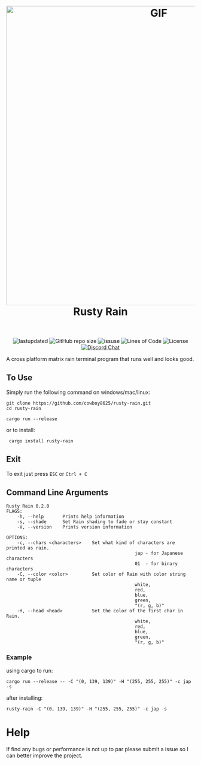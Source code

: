 <h1 align="center">
  <br>
  <img src="https://user-images.githubusercontent.com/43012445/105452071-411e4880-5c43-11eb-8ae2-4de61f310bf9.gif" alt="GIF" width="800">
  <br>
  Rusty Rain
  <br>
  <br>
</h1>

<p align="center">
  <a><img alt="lastupdated" src="https://img.shields.io/github/last-commit/cowboy8625/rusty-rain"></a>
  <a><img alt="GitHub repo size" src="https://img.shields.io/github/repo-size/cowboy8625/rusty-rain"></a>
  <a><img alt="issuse" src="https://img.shields.io/github/issues/cowboy8625/rusty-rain"></a>
  <a><img alt="Lines of Code" src="https://img.shields.io/tokei/lines/github/cowboy8625/rusty-rain"></a>
  <a><img alt="License" src="https://img.shields.io/badge/License-MIT-blue.svg"></a>
  <a href="https://discord.gg/KwnGX8P"><img alt="Discord Chat" src="https://img.shields.io/discord/509849754155614230"></a>
</p>

A cross platform matrix rain terminal program that runs well and looks good.

## To Use

Simply run the following command on windows/mac/linux:

```
git clone https://github.com/cowboy8625/rusty-rain.git
cd rusty-rain
```
```
cargo run --release
```

or to install:

```
 cargo install rusty-rain
```

## Exit

To exit just press `ESC` or `Ctrl + C`


## Command Line Arguments

```
Rusty Rain 0.2.0
FLAGS:
    -h, --help       Prints help information
    -s, --shade      Set Rain shading to fade or stay constant
    -V, --version    Prints version information

OPTIONS:
    -c, --chars <characters>    Set what kind of characters are printed as rain.
                                                jap - for Japanese characters
                                                01  - for binary characters
    -C, --color <color>         Set color of Rain with color string name or tuple
                                                white,
                                                red,
                                                blue,
                                                green,
                                                "(r, g, b)"
    -H, --head <head>           Set the color of the first char in Rain.
                                                white,
                                                red,
                                                blue,
                                                green,
                                                "(r, g, b)"
```

### Example

using cargo to run:

`cargo run --release -- -C "(0, 139, 139)" -H "(255, 255, 255)" -c jap -s`

after installing:

`rusty-rain -C "(0, 139, 139)" -H "(255, 255, 255)" -c jap -s`

# Help

If find any bugs or performance is not up to par please submit a issue so I can better improve
the project.
